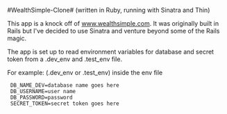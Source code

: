 #WealthSimple-Clone#
(written in Ruby, running with Sinatra and Thin)

This app is a knock off of www.wealthsimple.com. It was originally built in Rails but I've decided to use Sinatra and venture beyond some of the Rails magic.

The app is set up to read environment variables for database and secret token from a .dev_env and .test_env file.

For example: (.dev_env or .test_env)
inside the env file
```
 DB_NAME_DEV=database name goes here
 DB_USERNAME=user name
 DB_PASSWORD=password
 SECRET_TOKEN=secret token goes here
```



